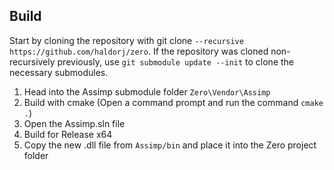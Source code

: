 ## Build

Start by cloning the repository with git clone ```--recursive https://github.com/haldorj/zero```.
If the repository was cloned non-recursively previously, use ```git submodule update --init``` to clone the necessary submodules.

1. Head into the Assimp submodule folder ```Zero\Vendor\Assimp```
2. Build with cmake (Open a command prompt and run the command ```cmake .```)
3. Open the Assimp.sln file
4. Build for Release x64
5. Copy the new .dll file from ```Assimp/bin``` and place it into the Zero project folder
